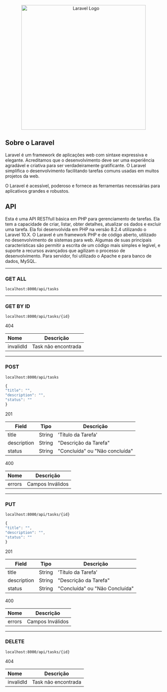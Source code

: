 <p align="center"><a href="https://laravel.com" target="_blank"><img src="https://raw.githubusercontent.com/laravel/art/master/logo-lockup/5%20SVG/2%20CMYK/1%20Full%20Color/laravel-logolockup-cmyk-red.svg" width="400" alt="Laravel Logo"></a></p>


## Sobre o Laravel

Laravel é um framework de aplicações web com sintaxe expressiva e elegante. Acreditamos que o desenvolvimento deve ser uma experiência agradável e criativa para ser verdadeiramente gratificante. O Laravel simplifica o desenvolvimento facilitando tarefas comuns usadas em muitos projetos da web.

O Laravel é acessível, poderoso e fornece as ferramentas necessárias para aplicativos grandes e robustos.

## API 

Esta é uma API RESTfull básica em 	PHP para gerenciamento de tarefas.
Ela tem a capacidade de criar, listar, obter detalhes, atualizar os dados e excluir uma tarefa. 
Ela foi desenvolvida em PHP na versão 8.2.4 utilizando o Laravel 10.X.
O Laravel é um framework PHP e de código aberto, utilizado no desenvolvimento de sistemas para web. Algumas de suas principais características são permitir a escrita de um código mais simples e legível, e suporte a recursos avançados que agilizam o processo de desenvolvimento. 
Para servidor, foi utilizado o Apache e para banco de dados, MySQL.  

----

### GET ALL
`localhost:8000/api/tasks `

----
### GET BY ID
`localhost:8000/api/tasks/{id} `

404

| Nome  | Descrição  | 
| :------------ |:---------------:| 
|  invalidId   | Task não encontrada | 

----
### POST

`localhost:8000/api/tasks `

```javascript
{
"title": "",
"description": "",
"status": ""
}
```

201

|     Field         |Tipo                       |Descrição                 |
|----------------|-------------------------------|-----------------------------|
|title|String          |'Título da Tarefa'            |
|description        |String            |"Descrição da Tarefa"            |
|status          |String|"Concluída" ou "Não concluída"|


400

| Nome  | Descrição  | 
| :------------ |:---------------:| 
| errors    | Campos Inválidos| 

----

### PUT

`localhost:8000/api/tasks/{id} `

```javascript
{
"title": "",
"description": "",
"status": ""
}

```

201

|     Field         |Tipo                       |Descrição                 |
|----------------|-------------------------------|-----------------------------|
|title|String          |'Título da Tarefa'            |
|description        |String            |"Descrição da Tarefa"            |
|status          |String|"Concluída" ou "Não Concluída"|

400

| Nome  | Descrição  | 
| :------------ |:---------------:| 
| errors    | Campos Inválidos| 

----
### DELETE

`localhost:8000/api/tasks/{id} `

404

| Nome  | Descrição  | 
| :------------ |:---------------:| 
|  invalidId   | Task não encontrada | 


